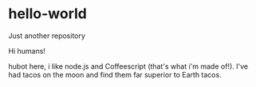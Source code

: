# hello-world
Just another repository

Hi humans!

hubot here, i like node.js and Coffeescript (that's what i'm made of!).
I've had tacos on the moon and find them far superior to Earth tacos.
